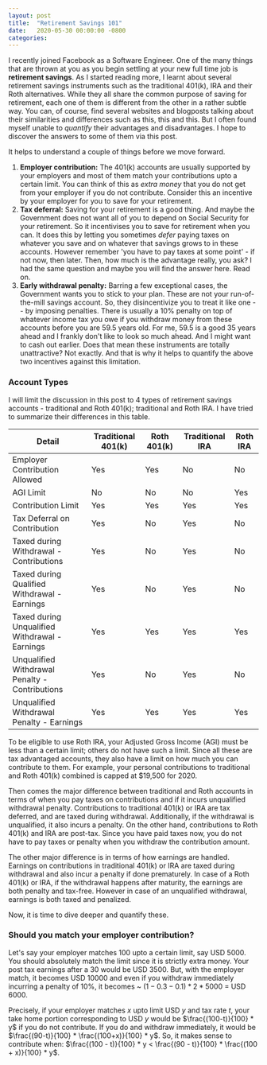 ```yaml
---
layout: post
title:  "Retirement Savings 101"
date:   2020-05-30 00:00:00 -0800
categories:
---
```

I recently joined Facebook as a Software Engineer. One of the many things that are thrown at you as you begin settling at your new full time job is **retirement savings**. As I started reading more, I learnt about several retirement savings instruments such as the traditional 401(k), IRA and their Roth alternatives. While they all share the common purpose of saving for retirement, each one of them is different from the other in a rather subtle way. You can, of course, find several websites and blogposts talking about their similarities and differences such as this, this and this. But I often found myself unable to _quantify_ their advantages and disadvantages. I hope to discover the answers to some of them via this post.

It helps to understand a couple of things before we move forward. 
1. **Employer contribution:** The 401(k) accounts are usually supported by your employers and most of them match your contributions upto a certain limit. You can think of this as _extra money_ that you do not get from your employer if you do not contribute. Consider this an incentive by your employer for you to save for your retirement. 
2. **Tax deferral:** Saving for your retirement is a good thing. And maybe the Government does not want all of you to depend on Social Security for your retirement. So it incentivises you to save for retirement when you can. It does this by letting you sometimes _defer_ paying taxes on whatever you save and on whatever that savings grows to in these accounts. However remember 'you have to pay taxes at some point' - if not now, then later. Then, how much is the advantage really, you ask? I had the same question and maybe you will find the answer here. Read on.
3. **Early withdrawal penalty:** Barring a few exceptional cases, the Government wants you to stick to your plan. These are not your run-of-the-mill savings account. So, they disincentivize you to treat it like one -- by imposing penalties. There is usually a 10% penalty on top of whatever income tax you owe if you withdraw money from these accounts before you are 59.5 years old. For me, 59.5 is a good 35 years ahead and I frankly don't like to look so much ahead. And I might want to cash out earlier. Does that mean these instruments are totally unattractive? Not exactly. And that is why it helps to quantify the above two incentives against this limitation. 
  

### Account Types
I will limit the discussion in this post to 4 types of retirement savings accounts - traditional and Roth 401(k); traditional and Roth IRA. I have tried to summarize their differences in this table. 

| Detail | Traditional 401(k) | Roth 401(k) | Traditional IRA | Roth IRA |
|--------|--------------------|-------------|-----------------|----------|
| Employer Contribution Allowed | Yes | Yes | No | No |
| AGI Limit | No | No  | No | Yes |
| Contribution Limit | Yes | Yes | Yes | Yes |
| Tax Deferral on Contribution | Yes | No | Yes | No |
| Taxed during Withdrawal - Contributions | Yes | No | Yes | No |
| Taxed during Qualified Withdrawal - Earnings | Yes | No | Yes | No |
| Taxed during Unqualified Withdrawal - Earnings | Yes | Yes | Yes | Yes |
| Unqualified Withdrawal Penalty - Contributions | Yes | No | Yes | No |
| Unqualified Withdrawal Penalty - Earnings | Yes | Yes | Yes | Yes |

To be eligible to use Roth IRA, your Adjusted Gross Income (AGI) must be less than a certain limit; others do not have such a limit. Since all these are tax advantaged accounts, they also have a limit on how much you can contribute to them. For example, your personal contributions to traditional and Roth 401(k) combined is capped at $19,500 for 2020. 

Then comes the major difference between traditional and Roth accounts in terms of when you pay taxes on contributions and if it incurs unqualified withdrawal penalty. Contributions to traditional 401(k) or IRA are tax deferred, and are taxed during withdrawal. Additionally, if the withdrawal is unqualified, it also incurs a penalty. On the other hand, contributions to Roth 401(k) and IRA are post-tax. Since you have paid taxes now, you do not have to pay taxes or penalty when you withdraw the contribution amount.

The other major difference is in terms of how earnings are handled. Earnings on contributions in traditional 401(k) or IRA are taxed during withdrawal and also incur a penalty if done prematurely. In case of a Roth 401(k) or IRA, if the withdrawal happens after maturity, the earnings are both penalty and tax-free. However in case of an unqualified withdrawal, earnings is both taxed and penalized.

Now, it is time to dive deeper and quantify these. 
  

### Should you match your employer contribution?
Let's say your employer matches $100%$ upto a certain limit, say USD $5000$. You should absolutely match the limit since it is strictly extra money. Your post tax earnings after a $30%$ would be USD $3500$. But, with the employer match, it becomes USD 10000 and even if you withdraw immediately incurring a penalty of 10%, it becomes ~ $(1 - 0.3 - 0.1)*2 * 5000$ = USD $6000$. 

Precisely, if your employer matches $x%$ upto limit USD $y$ and tax rate $t%$, your take home portion corresponding to USD $y$ would be $\frac{(100-t)}{100} * y$ if you do not contribute. If you do and withdraw immediately, it would be $\frac{(90-t)}{100} * \frac{(100+x)}{100} * y$. So, it makes sense to contribute when: $\frac{(100 - t)}{100} * y < \frac{(90 - t)}{100} * \frac{(100 + x)}{100} * y$. 

